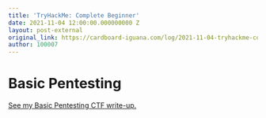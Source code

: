 ```yaml
---
title: 'TryHackMe: Complete Beginner'
date: 2021-11-04 12:00:00.000000000 Z
layout: post-external
original_link: https://cardboard-iguana.com/log/2021-11-04-tryhackme-complete-beginner.html
author: 100007
---
```


# Basic Pentesting

[See my Basic Pentesting CTF write-up.](https://cardboard-iguana.com/notes/tryhackme-basic-pentesting.html)

